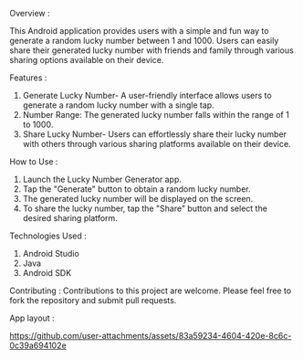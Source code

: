 Overview : 

This Android application provides users with a simple and fun way to generate a random lucky number between 1 and 1000. Users can easily share their generated lucky number with friends and family through various sharing options available on their device.




Features : 
1. Generate Lucky Number- A user-friendly interface allows users to generate a random lucky number with a single tap.
2. Number Range: The generated lucky number falls within the range of 1 to 1000.
3. Share Lucky Number- Users can effortlessly share their lucky number with others through various sharing platforms available on their device.



How to Use : 
1. Launch the Lucky Number Generator app.
2. Tap the "Generate" button to obtain a random lucky number.
3. The generated lucky number will be displayed on the screen.
4. To share the lucky number, tap the "Share" button and select the desired sharing platform.



Technologies Used : 
1. Android Studio
2. Java
3. Android SDK



Contributing : 
Contributions to this project are welcome. Please feel free to fork the repository and submit pull requests.   



App layout : 

https://github.com/user-attachments/assets/83a59234-4604-420e-8c6c-0c39a694102e




